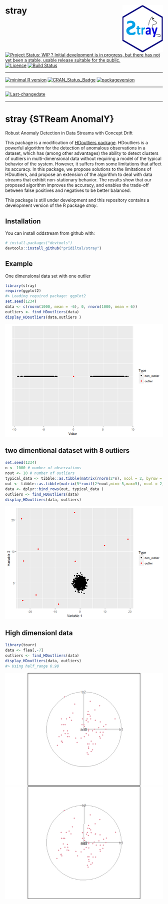 
stray <img src="logo.png" align="right" height="150" />
=======================================================

[![Project Status: WIP ? Initial development is in progress, but there has not yet been a stable, usable release suitable for the public.](http://www.repostatus.org/badges/latest/wip.svg)](http://www.repostatus.org/#wip) [![Licence](https://img.shields.io/badge/licence-GPL--2-blue.svg)](https://www.gnu.org/licenses/old-licenses/gpl-2.0.html) [![Build Status](https://travis-ci.org/pridiltal/stray.svg?branch=master)](https://travis-ci.org/pridiltal/stray)

------------------------------------------------------------------------

[![minimal R version](https://img.shields.io/badge/R%3E%3D-3.4.1-6666ff.svg)](https://cran.r-project.org/) [![CRAN\_Status\_Badge](http://www.r-pkg.org/badges/version/stray)](https://cran.r-project.org/package=stray) [![packageversion](https://img.shields.io/badge/Package%20version-1.0.0.9000-orange.svg?style=flat-square)](commits/master)

------------------------------------------------------------------------

[![Last-changedate](https://img.shields.io/badge/last%20change-2018--02--22-yellowgreen.svg)](/commits/master)

------------------------------------------------------------------------

<!-- README.md is generated from README.Rmd. Please edit that file -->
stray {STReam AnomalY}
======================

Robust Anomaly Detection in Data Streams with Concept Drift

This package is a modification of [HDoutliers package](https://cran.r-project.org/web/packages/HDoutliers/index.html). HDoutliers is a powerful algorithm for the detection of anomalous observations in a dataset, which has (among other advantages) the ability to detect clusters of outliers in multi-dimensional data without requiring a model of the typical behavior of the system. However, it suffers from some limitations that affect its accuracy. In this package, we propose solutions to the limitations of HDoutliers, and propose an extension of the algorithm to deal with data streams that exhibit non-stationary behavior. The results show that our proposed algorithm improves the accuracy, and enables the trade-off between false positives and negatives to be better balanced.

This package is still under development and this repository contains a development version of the R package *stray*.

Installation
------------

You can install oddstream from github with:

``` r
# install.packages("devtools")
devtools::install_github("pridiltal/stray")
```

Example
-------

One dimensional data set with one outlier

``` r
library(stray)
require(ggplot2)
#> Loading required package: ggplot2
set.seed(1234)
data <- c(rnorm(1000, mean = -6), 0, rnorm(1000, mean = 6))
outliers <- find_HDoutliers(data)
display_HDoutliers(data,outliers )
```

![](README-onedim-1.png)

two dimentional dataset with 8 outliers
---------------------------------------

``` r
set.seed(1234)
n <- 1000 # number of observations
nout <- 10 # number of outliers
typical_data <- tibble::as.tibble(matrix(rnorm(2*n), ncol = 2, byrow = TRUE))
out <- tibble::as.tibble(matrix(5*runif(2*nout,min=-5,max=5), ncol = 2, byrow = TRUE))
data <- dplyr::bind_rows(out, typical_data )
outliers <- find_HDoutliers(data)
display_HDoutliers(data, outliers)
```

![](README-twodim-1.png)

High dimensionl data
--------------------

``` r
library(tourr)
data <- flea[,-7]
outliers <- find_HDoutliers(data)
display_HDoutliers(data, outliers)
#> Using half_range 0.98
```

![](README-highdim-1.png)![](README-highdim-2.png)

